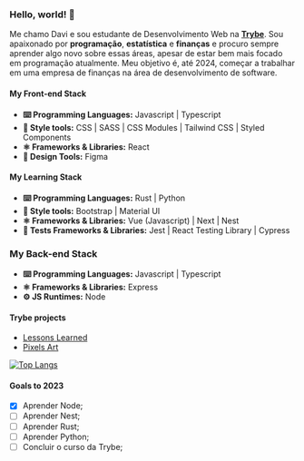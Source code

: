 ### Hello, world! 👋
Me chamo Davi e sou estudante de Desenvolvimento Web na **[Trybe](https://www.betrybe.com/)**. Sou apaixonado por **programação**, **estatística** e **finanças** e procuro sempre aprender algo novo sobre essas áreas, apesar de estar bem mais focado em programação atualmente. Meu objetivo é, até 2024, começar a trabalhar em uma empresa de finanças na área de desenvolvimento de software.

#### My Front-end Stack

- **⌨️ Programming Languages:** Javascript | Typescript
- **💅 Style tools:** CSS | SASS | CSS Modules | Tailwind CSS | Styled Components
- **⚛️ Frameworks & Libraries:** React
- **📏 Design Tools:** Figma

#### My Learning Stack

- **⌨️ Programming Languages:** Rust | Python
- **💅 Style tools:** Bootstrap | Material UI
- **⚛️ Frameworks & Libraries:** Vue (Javascript) | Next | Nest
- **🧪 Tests Frameworks & Libraries:** Jest | React Testing Library | Cypress

### My Back-end Stack
- **⌨️ Programming Languages:** Javascript | Typescript
- **⚛️ Frameworks & Libraries:** Express
- **⚙️ JS Runtimes:** Node


#### Trybe projects
- [Lessons Learned](https://github.com/DN4Davi/Lessons-Learned)
- [Pixels Art](https://github.com/DN4Davi/pixels-art)

[![Top Langs](https://github-readme-stats.vercel.app/api/top-langs/?username=dn4davi&layout=compact)]([https://github.com/anuraghazra/github-readme-stats](https://github.com/dn4davi/))

#### Goals to 2023

- [x] Aprender Node;
- [ ] Aprender Nest;
- [ ] Aprender Rust;
- [ ] Aprender Python;
- [ ] Concluir o curso da Trybe;
